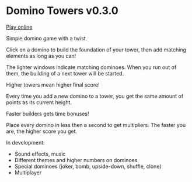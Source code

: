 # Domino Towers v0.3.0

[Play online](http://gamejolt.com/games/domino-towers/47240)

Simple domino game with a twist.

Click on a domino to build the foundation of your tower, then add matching elements as long as you can!

The lighter windows indicate matching dominoes. When you run out of them, the building of a next tower will be started.

Higher towers mean higher final score!

Every time you add a new domino to a tower, you get the same amount of points as its current height. 

Faster builders gets time bonuses!

Place every domino in less then a second to get multipliers. The faster you are, the higher score you get.

In development:

* Sound effects, music
* Different themes and higher numbers on dominoes
* Special dominoes (joker, bomb, upside-down, shuffle, clone)
* Multiplayer